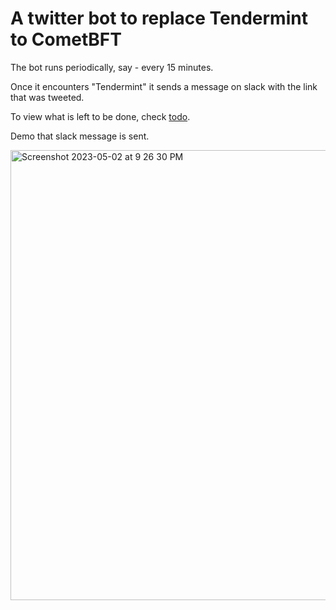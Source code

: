 # A twitter bot to replace Tendermint to CometBFT

The bot runs periodically, say - every 15 minutes.

Once it encounters "Tendermint" it sends a message on slack with the link that was tweeted.

To view what is left to be done, check [todo](https://github.com/alijnmerchant21/twitter-bot-cometbft/blob/main/todo.md).

Demo that slack message is sent.

<img width="720" alt="Screenshot 2023-05-02 at 9 26 30 PM" src="https://user-images.githubusercontent.com/44069404/235779241-e2a2ee4c-4757-4b03-a833-e2f61a014f56.png">
